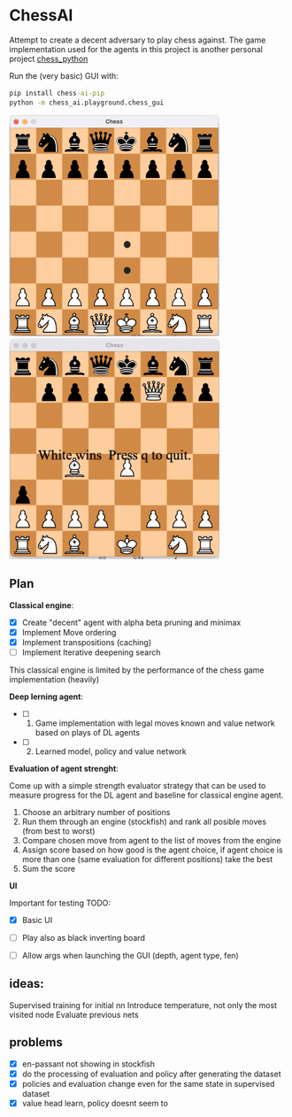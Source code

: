 # ChessAI

Attempt to create a decent adversary to play chess against. The game implementation used for the
agents in this project is another personal project
[chess_python](https://github.com/pacanada/chess-python)

Run the (very basic) GUI with:

```cmd
pip install chess-ai-pip
python -m chess_ai.playground.chess_gui
```

<img src="docs/screenshot_2.png" width="380" height="400">
<img src="docs/screenshot_1.png" width="380" height="400">

## Plan

**Classical engine**:

- [x] Create "decent" agent with alpha beta pruning and minimax
- [x] Implement Move ordering
- [x] Implement transpositions (caching)
- [ ] Implement Iterative deepening search

This classical engine is limited by the performance of the chess game implementation (heavily)

**Deep lerning agent**:

- [ ] 1. Game implementation with legal moves known and value network based on plays of DL agents
- [ ] 2. Learned model, policy and value network

**Evaluation of agent strenght**:

Come up with a simple strength evaluator strategy that can be used to measure progress for the DL
agent and baseline for classical engine agent.

1. Choose an arbitrary number of positions
2. Run them through an engine (stockfish) and rank all posible moves (from best to worst)
3. Compare chosen move from agent to the list of moves from the engine
4. Assign score based on how good is the agent choice, if agent choice is more than one (same
   evaluation for different positions) take the best
5. Sum the score

**UI**

Important for testing TODO:

- [x] Basic UI
- [ ] Play also as black inverting board
- [ ] Allow args when launching the GUI (depth, agent type, fen)


## ideas:
Supervised training for initial nn
Introduce temperature, not only the most visited node
Evaluate previous nets

## problems
- [x] en-passant not showing in stockfish 
- [x] do the processing of evaluation and policy after generating the dataset
- [x] policies and evaluation change even for the same state in supervised dataset
- [x] value head learn, policy doesnt seem to
